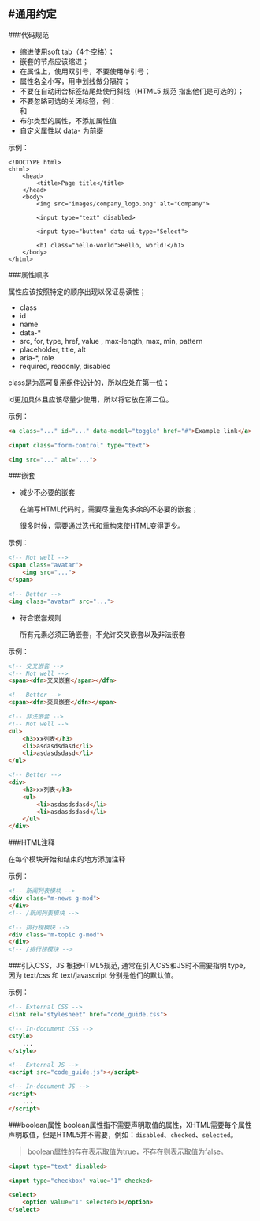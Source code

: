 #通用约定
---

###代码规范

* 缩进使用soft tab（4个空格）；
* 嵌套的节点应该缩进；
* 在属性上，使用双引号，不要使用单引号；
* 属性名全小写，用中划线做分隔符；
* 不要在自动闭合标签结尾处使用斜线（HTML5 规范 指出他们是可选的）；
* 不要忽略可选的关闭标签，例：</li> 和 </body>
* 布尔类型的属性，不添加属性值
* 自定义属性以 data- 为前缀

示例：
```
<!DOCTYPE html>
<html>
    <head>
        <title>Page title</title>
    </head>
    <body>
        <img src="images/company_logo.png" alt="Company">
        
        <input type="text" disabled>
        
        <input type="button" data-ui-type="Select">

        <h1 class="hello-world">Hello, world!</h1>
    </body>
</html>
```

###属性顺序

属性应该按照特定的顺序出现以保证易读性；

* class
* id
* name
* data-*
* src, for, type, href, value , max-length, max, min, pattern
* placeholder, title, alt
* aria-*, role
* required, readonly, disabled

class是为高可复用组件设计的，所以应处在第一位；

id更加具体且应该尽量少使用，所以将它放在第二位。

示例：
```html
<a class="..." id="..." data-modal="toggle" href="#">Example link</a>

<input class="form-control" type="text">

<img src="..." alt="...">
```

###嵌套

* 减少不必要的嵌套
  
  在编写HTML代码时，需要尽量避免多余的不必要的嵌套；

  很多时候，需要通过迭代和重构来使HTML变得更少。
  
示例：
```html
<!-- Not well -->
<span class="avatar">
    <img src="...">
</span>

<!-- Better -->
<img class="avatar" src="...">
```

* 符合嵌套规则

  所有元素必须正确嵌套，不允许交叉嵌套以及非法嵌套
  
示例：
```html
<!-- 交叉嵌套 -->
<!-- Not well -->
<span><dfn>交叉嵌套</span></dfn>

<!-- Better -->
<span><dfn>交叉嵌套</dfn></span>

<!-- 非法嵌套 -->
<!-- Not well -->
<ul>
    <h3>xx列表</h3>
    <li>asdasdsdasd</li>
    <li>asdasdsdasd</li>
</ul>

<!-- Better -->
<div>
    <h3>xx列表</h3>
    <ul>
        <li>asdasdsdasd</li>
        <li>asdasdsdasd</li>
    </ul>
</div>
```
  
###HTML注释

在每个模块开始和结束的地方添加注释

示例：
```html
<!-- 新闻列表模块 -->
<div class="m-news g-mod">
</div>
<!-- /新闻列表模块 -->

<!-- 排行榜模块 -->
<div class="m-topic g-mod">
</div>
<!-- /排行榜模块 -->
```

###引入CSS，JS
根据HTML5规范, 通常在引入CSS和JS时不需要指明 type，因为 text/css 和 text/javascript 分别是他们的默认值。

示例：
```html
<!-- External CSS -->
<link rel="stylesheet" href="code_guide.css">

<!-- In-document CSS -->
<style>
    ...
</style>

<!-- External JS -->
<script src="code_guide.js"></script>

<!-- In-document JS -->
<script>
    ...
</script>
```

###boolean属性
boolean属性指不需要声明取值的属性，XHTML需要每个属性声明取值，但是HTML5并不需要，例如：```disabled```、```checked```、```selected```。
>boolean属性的存在表示取值为true，不存在则表示取值为false。

```html
<input type="text" disabled>

<input type="checkbox" value="1" checked>

<select>
    <option value="1" selected>1</option>
</select>
```